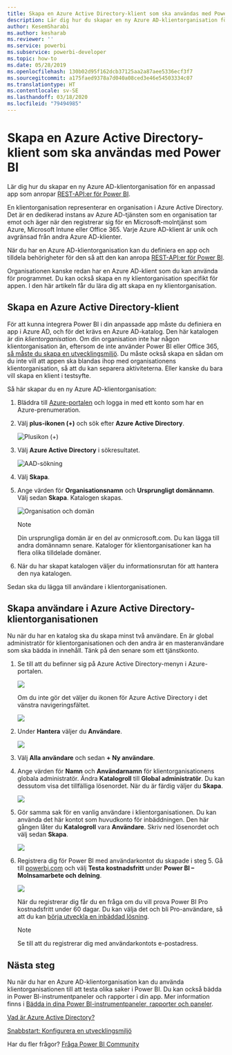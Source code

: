```yaml
---
title: Skapa en Azure Active Directory-klient som ska användas med Power BI
description: Lär dig hur du skapar en ny Azure AD-klientorganisation för en anpassad app som anropar REST-API:er för Power BI.
author: KesemSharabi
ms.author: kesharab
ms.reviewer: ''
ms.service: powerbi
ms.subservice: powerbi-developer
ms.topic: how-to
ms.date: 05/28/2019
ms.openlocfilehash: 130b02d95f162dcb37125aa2a87aee5336ecf3f7
ms.sourcegitcommit: a175faed9378a7d040a08ced3e46e54503334c07
ms.translationtype: HT
ms.contentlocale: sv-SE
ms.lasthandoff: 03/18/2020
ms.locfileid: "79494985"
---
```

# <a name="create-an-azure-active-directory-tenant-to-use-with-power-bi"></a>Skapa en Azure Active Directory-klient som ska användas med Power BI

Lär dig hur du skapar en ny Azure AD-klientorganisation för en anpassad app som anropar [REST-API:er för Power BI](../automation/rest-api-reference.md).

En klientorganisation representerar en organisation i Azure Active Directory. Det är en dedikerad instans av Azure AD-tjänsten som en organisation tar emot och äger när den registrerar sig för en Microsoft-molntjänst som Azure, Microsoft Intune eller Office 365. Varje Azure AD-klient är unik och avgränsad från andra Azure AD-klienter.

När du har en Azure AD-klientorganisation kan du definiera en app och tilldela behörigheter för den så att den kan anropa [REST-API:er för Power BI](../automation/rest-api-reference.md).

Organisationen kanske redan har en Azure AD-klient som du kan använda för programmet. Du kan också skapa en ny klientorganisation specifikt för appen. I den här artikeln får du lära dig att skapa en ny klientorganisation.

## <a name="create-an-azure-active-directory-tenant"></a>Skapa en Azure Active Directory-klient

För att kunna integrera Power BI i din anpassade app måste du definiera en app i Azure AD, och för det krävs en Azure AD-katalog. Den här katalogen är din *klientorganisation*. Om din organisation inte har någon klientorganisation än, eftersom de inte använder Power BI eller Office 365, [så måste du skapa en utvecklingsmiljö](https://docs.microsoft.com/azure/active-directory/develop/active-directory-howto-tenant). Du måste också skapa en sådan om du inte vill att appen ska blandas ihop med organisationens klientorganisation, så att du kan separera aktiviteterna. Eller kanske du bara vill skapa en klient i testsyfte.

Så här skapar du en ny Azure AD-klientorganisation:

1. Bläddra till [Azure-portalen](https://portal.azure.com) och logga in med ett konto som har en Azure-prenumeration.

2. Välj **plus-ikonen (+)** och sök efter **Azure Active Directory**.

    ![Plusikon (+)](media/create-an-azure-active-directory-tenant/new-directory.png)

3. Välj **Azure Active Directory** i sökresultatet.

    ![AAD-sökning](media/create-an-azure-active-directory-tenant/new-directory2.png)

4. Välj **Skapa**.

5. Ange värden för **Organisationsnamn** och **Ursprungligt domännamn**. Välj sedan **Skapa**. Katalogen skapas.

    ![Organisation och domän](media/create-an-azure-active-directory-tenant/organization-and-domain.png)

   > [!NOTE]
   > Din ursprungliga domän är en del av onmicrosoft.com. Du kan lägga till andra domännamn senare. Kataloger för klientorganisationer kan ha flera olika tilldelade domäner.

6. När du har skapat katalogen väljer du informationsrutan för att hantera den nya katalogen.

Sedan ska du lägga till användare i klientorganisationen.

## <a name="create-azure-active-directory-tenant-users"></a>Skapa användare i Azure Active Directory-klientorganisationen

Nu när du har en katalog ska du skapa minst två användare. En är global administratör för klientorganisationen och den andra är en masteranvändare som ska bädda in innehåll. Tänk på den senare som ett tjänstkonto.

1. Se till att du befinner sig på Azure Active Directory-menyn i Azure-portalen.

    ![](media/create-an-azure-active-directory-tenant/aad-flyout.png)

    Om du inte gör det väljer du ikonen för Azure Active Directory i det vänstra navigeringsfältet.

    ![](media/create-an-azure-active-directory-tenant/aad-service.png)

2. Under **Hantera** väljer du **Användare**.

    ![](media/create-an-azure-active-directory-tenant/users-and-groups.png)

3. Välj **Alla användare** och sedan **+ Ny användare**.

4. Ange värden för **Namn** och **Användarnamn** för klientorganisationens globala administratör. Ändra **Katalogroll** till **Global administratör**. Du kan dessutom visa det tillfälliga lösenordet. När du är färdig väljer du **Skapa**.

    ![](media/create-an-azure-active-directory-tenant/global-admin.png)

5. Gör samma sak för en vanlig användare i klientorganisationen. Du kan använda det här kontot som huvudkonto för inbäddningen. Den här gången låter du **Katalogroll** vara **Användare**. Skriv ned lösenordet och välj sedan **Skapa**.

    ![](media/create-an-azure-active-directory-tenant/pbiembed-user.png)

6. Registrera dig för Power BI med användarkontot du skapade i steg 5. Gå till [powerbi.com](https://powerbi.microsoft.com/get-started/) och välj **Testa kostnadsfritt** under **Power BI – Molnsamarbete och delning**.

    ![](media/create-an-azure-active-directory-tenant/try-powerbi-free.png)

    När du registrerar dig får du en fråga om du vill prova Power BI Pro kostnadsfritt under 60 dagar. Du kan välja det och bli Pro-användare, så att du kan [börja utveckla en inbäddad lösning](embed-sample-for-customers.md).

   > [!NOTE]
   > Se till att du registrerar dig med användarkontots e-postadress.

## <a name="next-steps"></a>Nästa steg

Nu när du har en Azure AD-klientorganisation kan du använda klientorganisationen till att testa olika saker i Power BI. Du kan också bädda in Power BI-instrumentpaneler och rapporter i din app. Mer information finns i [Bädda in dina Power BI-instrumentpaneler, rapporter och paneler](embed-sample-for-customers.md).

[Vad är Azure Active Directory?](https://docs.microsoft.com/azure/active-directory/active-directory-whatis) 
 
[Snabbstart: Konfigurera en utvecklingsmiljö](https://docs.microsoft.com/azure/active-directory/develop/active-directory-howto-tenant)  

Har du fler frågor? [Fråga Power BI Community](https://community.powerbi.com/)
